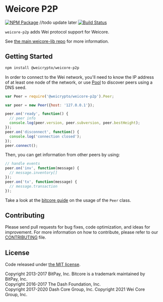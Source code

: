 Weicore P2P
=======

[![NPM Package](https://img.shields.io/npm/v/@dashevo/dashcore-p2p.svg?style=flat-square)](https://www.npmjs.org/package/@dashevo/dashcore-p2p) //todo update later
[![Build Status](https://github.com/dashevo/dashcore-p2p/actions/workflows/test_and_release.yml/badge.svg)](https://github.com/dashevo/dashcore-p2p/actions/workflows/test_and_release.yml)

`weicore-p2p` adds Wei protocol support for Weicore.

See [the main weicore-lib repo](https://github.com/weicrypto/weicore-lib) for more information.

## Getting Started

```sh
npm install @weicrypto/weicore-p2p
```
In order to connect to the Wei network, you'll need to know the IP address of at least one node of the network, or use [Pool](/docs/pool.md) to discover peers using a DNS seed.

```javascript
var Peer = require('@weicrypto/weicore-p2p').Peer;

var peer = new Peer({host: '127.0.0.1'});

peer.on('ready', function() {
  // peer info
  console.log(peer.version, peer.subversion, peer.bestHeight);
});
peer.on('disconnect', function() {
  console.log('connection closed');
});
peer.connect();
```

Then, you can get information from other peers by using:

```javascript
// handle events
peer.on('inv', function(message) {
  // message.inventory[]
});
peer.on('tx', function(message) {
  // message.transaction
});
```

Take a look at the [bitcore guide](http://bitcore.io/guide/peer.html) on the usage of the `Peer` class.

## Contributing

Please send pull requests for bug fixes, code optimization, and ideas for improvement. For more information on how to contribute, please refer to our [CONTRIBUTING](https://github.com/weicrypto/weicore-p2p/blob/master/CONTRIBUTING.md) file.

## License

Code released under [the MIT license](https://github.com/weicrypto/weicore/blob/master/LICENSE).

Copyright 2013-2017 BitPay, Inc. Bitcore is a trademark maintained by BitPay, Inc.  
Copyright 2016-2017 The Dash Foundation, Inc.  
Copyright 2017-2020 Dash Core Group, Inc.
Copyright 2021 Wei Core Group, Inc.
